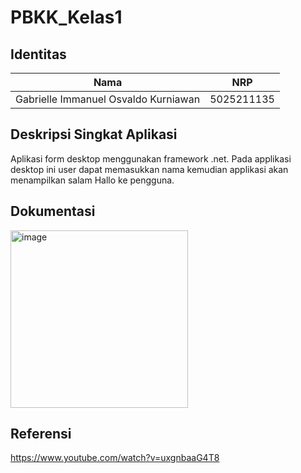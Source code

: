 # PBKK_Kelas1

## Identitas
| Nama | NRP |
|------------------|-----|
| Gabrielle Immanuel Osvaldo Kurniawan | 5025211135 |

## Deskripsi Singkat Aplikasi
Aplikasi form desktop menggunakan framework .net. Pada applikasi desktop ini user dapat memasukkan nama kemudian applikasi akan menampilkan salam Hallo <nama user> ke pengguna.

## Dokumentasi
<img width="284" alt="image" src="https://github.com/Osvaldo-Kurniawan/PBKK_Kelas1/assets/108170210/7f3a802b-87b4-46fd-b2d8-8227f1641ebb">

## Referensi
https://www.youtube.com/watch?v=uxgnbaaG4T8

